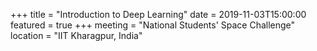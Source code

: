 +++
title = "Introduction to Deep Learning"
date = 2019-11-03T15:00:00
featured = true
+++
meeting = "National Students' Space Challenge"
location = "IIT Kharagpur, India"
